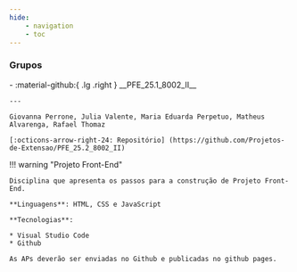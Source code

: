 ```yaml
---
hide:
    - navigation
    - toc
---
```


### Grupos

<div class="grid cards" style="grid-template-columns: repeat(2, 1fr); background: var(--md-default-bg-color);" markdown>
- :material-github:{ .lg .right } __PFE_25.1_8002_II__

    ---

    Giovanna Perrone, Julia Valente, Maria Eduarda Perpetuo, Matheus Alvarenga, Rafael Thomaz

    [:octicons-arrow-right-24: Repositório] (https://github.com/Projetos-de-Extensao/PFE_25.2_8002_II)
</div>

!!! warning "Projeto Front-End"

    Disciplina que apresenta os passos para a construção de Projeto Front-End.

    **Linguagens**: HTML, CSS e JavaScript

    **Tecnologias**:

    * Visual Studio Code
    * Github

    As APs deverão ser enviadas no Github e publicadas no github pages.





